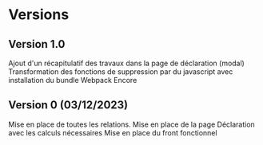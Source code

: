 # Versions

## Version 1.0
Ajout d'un récapitulatif des travaux dans la page de déclaration (modal)
Transformation des fonctions de suppression par du javascript avec installation du bundle Webpack Encore

## Version 0 (03/12/2023)
Mise en place de toutes les relations.
Mise en place de la page Déclaration avec les calculs nécessaires
Mise en place du front fonctionnel